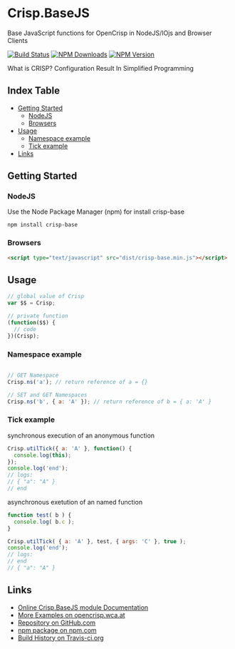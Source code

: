 # Crisp.BaseJS
Base JavaScript functions for OpenCrisp in NodeJS/IOjs and Browser Clients

[![Build Status](https://travis-ci.org/OpenCrisp/Crisp.BaseJS.svg)](https://travis-ci.org/OpenCrisp/Crisp.BaseJS)
[![NPM Downloads](https://img.shields.io/npm/dm/crisp-base.svg)](https://www.npmjs.com/package/crisp-base)
[![NPM Version](https://img.shields.io/npm/v/crisp-base.svg)](https://www.npmjs.com/package/crisp-base)

What is CRISP? Configuration Result In Simplified Programming

## Index Table

  * [Getting Started](#getting-started)
    * [NodeJS](#nodejs)
    * [Browsers](#browsers)
  * [Usage](#usage)
    * [Namespace example](#namespace-example)
    * [Tick example](#tick-example)
  * [Links](#links)

## Getting Started

### NodeJS
Use the Node Package Manager (npm) for install crisp-base

    npm install crisp-base

### Browsers
```html
<script type="text/javascript" src="dist/crisp-base.min.js"></script>
```

## Usage
```javascript
// global value of Crisp
var $$ = Crisp;

// private function
(function($$) {
  // code
})(Crisp);
```

### Namespace example
```javascript

// GET Namespace
Crisp.ns('a'); // return reference of a = {}

// SET and GET Namespaces
Crisp.ns('b', { a: 'A' }); // return reference of b = { a: 'A' }
```


### Tick example
synchronous execution of an anonymous function
```javascript
Crisp.utilTick({ a: 'A' }, function() {
  console.log(this);
});
console.log('end');
// logs:
// { "a": "A" }
// end
```

asynchronous exetution of an named function
```javascript
function test( b ) {
  console.log( b.c );
}

Crisp.utilTick( { a: 'A' }, test, { args: 'C' }, true );
console.log('end');
// logs:
// end
// { "a": "A" }
```

## Links
 * [Online Crisp.BaseJS module Documentation](http://opencrisp.wca.at/docs/module-BaseJS.html)
 * [More Examples on opencrisp.wca.at](http://opencrisp.wca.at/tutorials/BaseJS_test.html)
 * [Repository on GitHub.com](https://github.com/OpenCrisp/Crisp.BaseJS)
 * [npm package on npm.com](https://www.npmjs.com/package/crisp-base)
 * [Build History on Travis-ci.org](https://travis-ci.org/OpenCrisp/Crisp.BaseJS)
